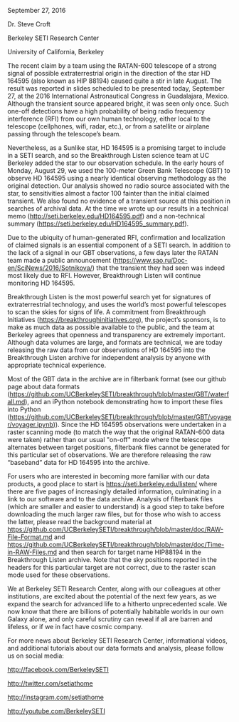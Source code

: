 September 27, 2016

Dr. Steve Croft

Berkeley SETI Research Center

University of California, Berkeley

The recent claim by a team using the RATAN-600 telescope of a strong signal of possible extraterrestrial origin in the direction of the star HD 164595 (also known as HIP 88194) caused quite a stir in late August. The result was reported in slides scheduled to be presented today, September 27, at the 2016 International Astronautical Congress in Guadalajara, Mexico. Although the transient source appeared bright, it was seen only once. Such one-off detections have a high probability of being radio frequency interference (RFI) from our own human technology, either local to the telescope (cellphones, wifi, radar, etc.), or from a satellite or airplane passing through the telescope’s beam. 

Nevertheless, as a Sunlike star, HD 164595 is a promising target to include in a SETI search, and so the Breakthrough Listen science team at UC Berkeley added the star to our observation schedule. In the early hours of Monday, August 29, we used the 100-meter Green Bank Telescope (GBT) to observe HD 164595 using a nearly identical observing methodology as the original detection. Our analysis showed no radio source associated with the star, to sensitivities almost a factor 100 fainter than the initial claimed transient. We also found no evidence of a transient source at this position in searches of archival data. At the time we wrote up our results in a technical memo (http://seti.berkeley.edu/HD164595.pdf) and a non-technical summary (https://seti.berkeley.edu/HD164595_summary.pdf).

Due to the ubiquity of human-generated RFI, confirmation and localization of claimed signals is an essential component of a SETI search. In addition to the lack of a signal in our GBT observations, a few days later the RATAN team made a public announcement (https://www.sao.ru/Doc-en/SciNews/2016/Sotnikova/) that the transient they had seen was indeed most likely due to RFI.  However, Breakthrough Listen will continue monitoring HD 164595. 

Breakthrough Listen is the most powerful search yet for signatures of extraterrestrial technology, and uses the world’s most powerful telescopes to scan the skies for signs of life. A commitment from Breakthrough Initiatives (https://breakthroughinitiatives.org), the project’s sponsors, is to make as much data as possible available to the public, and the team at Berkeley agrees that openness and transparency are extremely important. Although data volumes are large, and formats are technical, we are today releasing the raw data from our observations of HD 164595 into the Breakthrough Listen archive for independent analysis by anyone with appropriate technical experience.

Most of the GBT data in the archive are in filterbank format (see our github page about data formats (https://github.com/UCBerkeleySETI/breakthrough/blob/master/GBT/waterfall.md), and an iPython notebook demonstrating how to import these files into Python (https://github.com/UCBerkeleySETI/breakthrough/blob/master/GBT/voyager/voyager.ipynb)). Since the HD 164595 observations were undertaken in a raster scanning mode (to match the way that the original RATAN-600 data were taken) rather than our usual "on-off" mode where the telescope alternates between target positions, filterbank files cannot be generated for this particular set of observations. We are therefore releasing the raw “baseband” data for HD 164595 into the archive.

For users who are interested in becoming more familiar with our data products, a good place to start is https://seti.berkeley.edu/listen/ where there are five pages of increasingly detailed information, culminating in a link to our software and to the data archive. Analysis of filterbank files (which are smaller and easier to understand) is a good step to take before downloading the much larger raw files, but for those who wish to access the latter, please read the background material at https://github.com/UCBerkeleySETI/breakthrough/blob/master/doc/RAW-File-Format.md and https://github.com/UCBerkeleySETI/breakthrough/blob/master/doc/Time-in-RAW-Files.md and then search for target name HIP88194 in the Breakthrough Listen archive. Note that the sky positions reported in the headers for this particular target are not correct, due to the raster scan mode used for these observations.

We at Berkeley SETI Research Center, along with our colleagues at other institutions, are excited about the potential of the next few years, as we expand the search for advanced life to a hitherto unprecedented scale. We now know that there are billions of potentially habitable worlds in our own Galaxy alone, and only careful scrutiny can reveal if all are barren and lifeless, or if we in fact have cosmic company.

For more news about Berkeley SETI Research Center, informational videos, and additional tutorials about our data formats and analysis, please follow us on social media:

http://facebook.com/BerkeleySETI

http://twitter.com/setiathome

http://instagram.com/setiathome

http://youtube.com/BerkeleySETI

